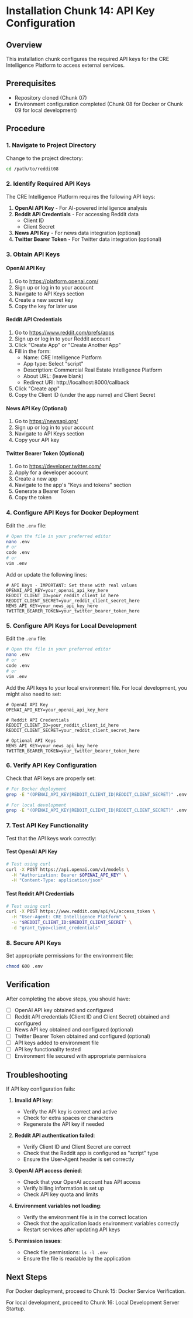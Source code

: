 # Installation Chunk 14: API Key Configuration

## Overview
This installation chunk configures the required API keys for the CRE Intelligence Platform to access external services.

## Prerequisites
- Repository cloned (Chunk 07)
- Environment configuration completed (Chunk 08 for Docker or Chunk 09 for local development)

## Procedure

### 1. Navigate to Project Directory
Change to the project directory:
```bash
cd /path/to/reddit08
```

### 2. Identify Required API Keys
The CRE Intelligence Platform requires the following API keys:

1. **OpenAI API Key** - For AI-powered intelligence analysis
2. **Reddit API Credentials** - For accessing Reddit data
   - Client ID
   - Client Secret
3. **News API Key** - For news data integration (optional)
4. **Twitter Bearer Token** - For Twitter data integration (optional)

### 3. Obtain API Keys

#### OpenAI API Key
1. Go to https://platform.openai.com/
2. Sign up or log in to your account
3. Navigate to API Keys section
4. Create a new secret key
5. Copy the key for later use

#### Reddit API Credentials
1. Go to https://www.reddit.com/prefs/apps
2. Sign up or log in to your Reddit account
3. Click "Create App" or "Create Another App"
4. Fill in the form:
   - Name: CRE Intelligence Platform
   - App type: Select "script"
   - Description: Commercial Real Estate Intelligence Platform
   - About URL: (leave blank)
   - Redirect URI: http://localhost:8000/callback
5. Click "Create app"
6. Copy the Client ID (under the app name) and Client Secret

#### News API Key (Optional)
1. Go to https://newsapi.org/
2. Sign up or log in to your account
3. Navigate to API Keys section
4. Copy your API key

#### Twitter Bearer Token (Optional)
1. Go to https://developer.twitter.com/
2. Apply for a developer account
3. Create a new app
4. Navigate to the app's "Keys and tokens" section
5. Generate a Bearer Token
6. Copy the token

### 4. Configure API Keys for Docker Deployment
Edit the `.env` file:
```bash
# Open the file in your preferred editor
nano .env
# or
code .env
# or
vim .env
```

Add or update the following lines:
```env
# API Keys - IMPORTANT: Set these with real values
OPENAI_API_KEY=your_openai_api_key_here
REDDIT_CLIENT_ID=your_reddit_client_id_here
REDDIT_CLIENT_SECRET=your_reddit_client_secret_here
NEWS_API_KEY=your_news_api_key_here
TWITTER_BEARER_TOKEN=your_twitter_bearer_token_here
```

### 5. Configure API Keys for Local Development
Edit the `.env` file:
```bash
# Open the file in your preferred editor
nano .env
# or
code .env
# or
vim .env
```

Add the API keys to your local environment file. For local development, you might also need to set:
```env
# OpenAI API Key
OPENAI_API_KEY=your_openai_api_key_here

# Reddit API Credentials
REDDIT_CLIENT_ID=your_reddit_client_id_here
REDDIT_CLIENT_SECRET=your_reddit_client_secret_here

# Optional API Keys
NEWS_API_KEY=your_news_api_key_here
TWITTER_BEARER_TOKEN=your_twitter_bearer_token_here
```

### 6. Verify API Key Configuration
Check that API keys are properly set:
```bash
# For Docker deployment
grep -E "(OPENAI_API_KEY|REDDIT_CLIENT_ID|REDDIT_CLIENT_SECRET)" .env

# For local development
grep -E "(OPENAI_API_KEY|REDDIT_CLIENT_ID|REDDIT_CLIENT_SECRET)" .env
```

### 7. Test API Key Functionality
Test that the API keys work correctly:

#### Test OpenAI API Key
```bash
# Test using curl
curl -X POST https://api.openai.com/v1/models \
  -H "Authorization: Bearer $OPENAI_API_KEY" \
  -H "Content-Type: application/json"
```

#### Test Reddit API Credentials
```bash
# Test using curl
curl -X POST https://www.reddit.com/api/v1/access_token \
  -H "User-Agent: CRE Intelligence Platform" \
  -u "$REDDIT_CLIENT_ID:$REDDIT_CLIENT_SECRET" \
  -d "grant_type=client_credentials"
```

### 8. Secure API Keys
Set appropriate permissions for the environment file:
```bash
chmod 600 .env
```

## Verification
After completing the above steps, you should have:
- [ ] OpenAI API key obtained and configured
- [ ] Reddit API credentials (Client ID and Client Secret) obtained and configured
- [ ] News API key obtained and configured (optional)
- [ ] Twitter Bearer Token obtained and configured (optional)
- [ ] API keys added to environment file
- [ ] API key functionality tested
- [ ] Environment file secured with appropriate permissions

## Troubleshooting
If API key configuration fails:

1. **Invalid API key**:
   - Verify the API key is correct and active
   - Check for extra spaces or characters
   - Regenerate the API key if needed

2. **Reddit API authentication failed**:
   - Verify Client ID and Client Secret are correct
   - Check that the Reddit app is configured as "script" type
   - Ensure the User-Agent header is set correctly

3. **OpenAI API access denied**:
   - Check that your OpenAI account has API access
   - Verify billing information is set up
   - Check API key quota and limits

4. **Environment variables not loading**:
   - Verify the environment file is in the correct location
   - Check that the application loads environment variables correctly
   - Restart services after updating API keys

5. **Permission issues**:
   - Check file permissions: `ls -l .env`
   - Ensure the file is readable by the application

## Next Steps
For Docker deployment, proceed to Chunk 15: Docker Service Verification.

For local development, proceed to Chunk 16: Local Development Server Startup.